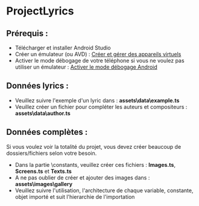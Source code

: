 # ProjectLyrics
## Prérequis :
- Télécharger et installer Android Studio
- Créer un émulateur (ou AVD) : [Créer et gérer des appareils virtuels](https://developer.android.com/studio/run/managing-avds?hl=fr)
- Activer le mode débogage de votre téléphone si vous ne voulez pas utiliser un émulateur : [Activer le mode débogage Android](https://developer.android.com/codelabs/basic-android-kotlin-training-run-on-mobile-device?hl=fr#0)

## Données lyrics :
- Veuillez suivre l'exemple d'un lyric dans : **assets\data\example.ts**
- Veuillez créer un fichier pour compléter les auteurs et compositeurs : **assets\data\author.ts**

## Données complètes :
Si vous voulez voir la totalité du projet, vous devez créer beaucoup de dossiers/fichiers selon votre besoin.
- Dans la partie \constants, veuillez créer ces fichiers : **Images.ts**, **Screens.ts** et **Texts.ts**
- A ne pas oublier de créer et ajouter des images dans : **assets\images\gallery**
- Veuillez suivre l'utilisation, l'architecture de chaque variable, constante, objet importé et suit l'hierarchie de l'importation
